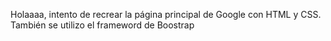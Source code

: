 Holaaaa, intento de recrear la página principal de Google con HTML y CSS.
También se utilizo el frameword de Boostrap
